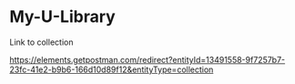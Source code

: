 ﻿# My-U-Library

Link to collection

https://elements.getpostman.com/redirect?entityId=13491558-9f7257b7-23fc-41e2-b9b6-166d10d89f12&entityType=collection
